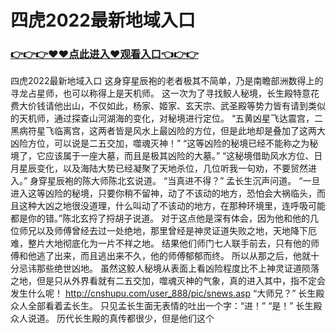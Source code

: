 # 四虎2022最新地域入口

### <a href="https://github.com/hytcd/huah/issues/1">👉👉👉♥♥点此进入♥观看入口👈👉👉</a>

四虎2022最新地域入口
 这身穿星辰袍的老者极其不简单，乃是南瞻部洲数得上的寻龙占星师，也可以称得上是天机师。
    这一次为了寻找鲛人秘境，长生殿特意花费大价钱请他出山，不仅如此，杨家、姬家、玄天宗、武圣殿等势力皆有请到类似的天机师，通过探查山河湖海的变化，对秘境进行定位。
    “五黄凶星飞达震宫，二黑病符星飞临离宫，这两者皆是风水上最凶险的方位，但是此地却是叠加了这两大凶险方位，可以说是二五交加，噬魂灭神！”
    “这等凶险的秘境已经不能称之为秘境了，它应该属于一座大墓，而且是极其凶险的大墓。”
    “这秘境借助风水方位、日月星辰变化，以及海陆大势已经凝聚了天地杀位，几位听我一句劝，不要贸然进入。”
    身穿星辰袍的陈大师陈北玄说道。
    “当真进不得？”
    孟长生沉声问道。
    “一旦进入这等凶险的秘境，只要你稍不留神，动了不该动的地方，恐怕会大祸临头，而且这种大凶之地很没道理，什么叫动了不该动的地方，在那种环境里，连呼吸可能都是你的错。”陈北玄捋了捋胡子说道。
    对于这点他是深有体会，因为他和他的几位师兄以及师傅曾经去过一处绝地，那里曾经是神灵证道失败之地，天地降下厄难，整片大地彻底化为一片不祥之地。
    结果他们师门七人联手前去，只有他的师傅和他逃了出来，而且逃出来不久，他的师傅郁郁而终。
    所以从那之后，他就十分忌讳那些绝世凶地。
    虽然这鲛人秘境从表面上看凶险程度比不上神灵证道陨落之地，但是只从外界看就有二五交加，噬魂灭神的气象，真的进入其中，指不定会发生什么呢！
    http://cnshupu.com/user_888/pic/snews.asp
    “大师兄？”
    长生殿众人全部看着孟长生。
    只见孟长生面无表情的吐出一个字：“进！”
    “是！”
    长生殿众人说道。
    历代长生殿的真传都很少，但是他们这个
